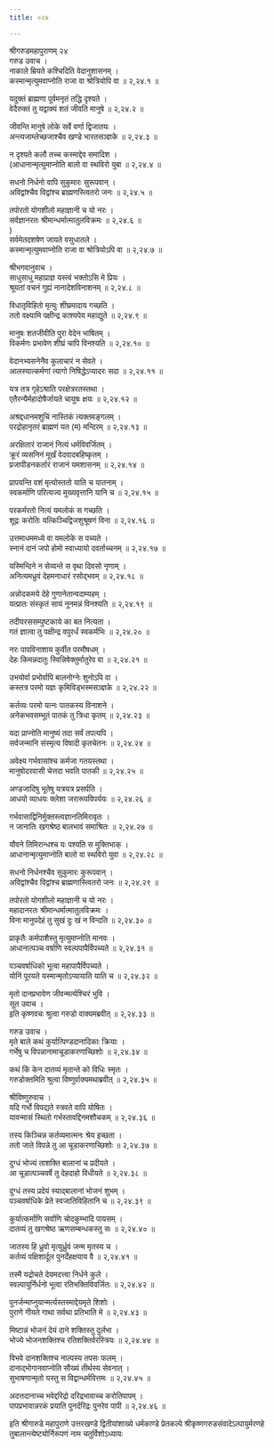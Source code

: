 ```yaml
---
title: ०२४

---
```

श्रीगरुडमहापुराणम् २४  
गरुड उवाच ।  
नाकाले म्रियते कश्चिदिति वेदानुशासनम् ।  
कस्मान्मृत्युमवाप्नोति राजा वा श्रोत्रियोपि वा ॥ २,२४.१ ॥  
  
यदुक्तं ब्राह्मणा पूर्वमनृतं तद्धि दृश्यते ।  
वेदैरुक्तं तु यद्वाक्यं शतं जीवति मानुषे ॥ २,२४.२ ॥  
  
जीवन्ति मानुषे लोके सर्वे वर्णा द्विजातयः ।  
अन्त्यजाम्लेच्छजाश्चैव खण्डे भारतसञ्ज्ञके ॥ २,२४.३ ॥  
  
न दृश्यते कलौ तच्च कस्माद्देव समादिश ।  
(आधानान्मृत्युमाप्नोति बालो वा स्थविरो युबा ॥ २,२४.४ ॥  
  
सधनो निर्धनो वापि सुकुमारः सुरूपवान् ।  
अविद्वांश्चैव विद्वांश्च ब्राह्मणस्त्वितरो जनः ॥ २,२४.५ ॥  
  
तपोरतो योगशीलो महाज्ञानी च यो नरः ।  
सर्वज्ञानरतः श्रीमान्धर्मात्मातुलविक्रमः ॥ २,२४.६ ॥  
)  
सर्वमेतदशषेण जायते वसुधातले ।  
कस्मान्मृत्युमवाप्नोति राजा वा श्रोत्रियोऽपि वा ॥ २,२४.७ ॥  
  
श्रीभगवानुवाच ।  
साधुसाधु महाप्राज्ञ यस्त्वं भक्तोऽसि मे प्रियः ।  
श्रूयतां वचनं गुह्यं नानादेशविनाशनम् ॥ २,२४.८ ॥  
  
विधातृविहितो मृत्युः शीघ्रमादाय गच्छति ।  
ततो वक्ष्यामि पक्षीन्द्र काश्यपेय महाद्युते ॥ २,२४.९ ॥  
  
मानुषः शतजीवीति पुरा वेदेन भाषितम् ।  
विकर्मणः प्रभावेण शीघ्रं चापि विनश्यति ॥ २,२४.१० ॥  
  
वेदानभ्यसनेनैव कुलाचारं न सेवते ।  
आलस्यात्कर्मणां त्यागो निषिद्धेऽप्यादरः सदा ॥ २,२४.११ ॥  
  
यत्र तत्र गृहेऽश्राति परक्षेत्ररतस्तथा ।  
एतैरन्यैर्महादोषैर्जायते चायुषः क्षयः ॥ २,२४.१२ ॥  
  
अश्रद्दधानमशुचिं नास्तिकं त्यक्तमङ्गलम् ।  
परद्रोहानृतरं ब्राह्मणं यत (म) मन्दिरम् ॥ २,२४.१३ ॥  
  
अरक्षितारं राजानं नित्यं धर्मविवर्जितम् ।  
क्रूरं व्यसनिनं मूर्खं वेदवादबहिष्कृतम् ।  
प्रजापीडनकर्तारं राजानं यमशासनम् ॥ २,२४.१४ ॥  
  
प्रापयन्ति वशं मृत्योस्ततो याति च यातनाम् ।  
स्वकर्माणि परित्यज्य मुख्यवृत्तानि यानि च ॥ २,२४.१५ ॥  
  
परकर्मरतो नित्यं यमलोकं स गच्छति ।  
शूद्रः करोतिः यत्किञ्चिद्विजशुश्रूषणं विना ॥ २,२४.१६ ॥  
  
उत्तमाधममध्ये वा यमलोके स पच्यते ।  
स्नानं दानं जपो होमो स्वाध्यायो दवर्ताच्चनम् ॥ २,२४.१७ ॥  
  
यस्मिन्दिने न सेव्यन्ते स वृथा दिवसो नृणाम् ।  
अनित्यमध्रुवं देहमनाधारं रसोद्भवम् ॥ २,२४.१८ ॥  
  
अन्नोदकमये देहे गुणानेतान्वदाम्यहम् ।  
यत्प्रातः संस्कृतं सायं नूनमन्नं विनश्यति ॥ २,२४.१९ ॥  
  
तदीयरससम्पुष्टकाये का बत नित्यता ।  
गतं ज्ञात्वा तु पक्षीन्द्र वपुरर्धं स्वकर्मभिः ॥ २,२४.२० ॥  
  
नरः पापविनाशाय कुर्वीत परमौषधम् ।  
देहः किमन्नदातुः स्विन्निषेक्तुर्मातुरेव वा ॥ २,२४.२१ ॥  
  
उभयोर्वा प्रभोर्वापि बालनोग्नेः शुनोऽपि वा ।  
कस्तत्र परमो यज्ञः कृमिविड्भस्मसञ्ज्ञके ॥ २,२४.२२ ॥  
  
कर्तव्यः परमो यत्नः पातकस्य विनाशने ।  
अनेकभवसम्भूतं पातकं तु त्रिधा कृतम् ॥ २,२४.२३ ॥  
  
यदा प्राप्नोति मानुष्यं तदा सर्वं तपत्यपि ।  
सर्वजन्मानि संस्मृत्य विषादी कृतचेतनः ॥ २,२४.२४ ॥  
  
अवेक्ष्य गर्भवासांश्च कर्मजा गतयस्तथा ।  
मानुषोदरवासी चेत्तदा भवति पातकी ॥ २,२४.२५ ॥  
  
अण्डजादिषु भूतेषु यत्रयत्र प्रसर्पति ।  
आधयो व्याधयः क्लेशा जरारूपविपर्ययः ॥ २,२४.२६ ॥  
  
गर्भवासाद्विनिर्मुक्तस्त्वज्ञानतिमिरावृतः ।  
न जानातिः खगश्रेष्ठ बालभावं समाश्रितः ॥ २,२४.२७ ॥  
  
यौवने तिमिरान्धश्च यः पश्यति स मुक्तिभाक् ।  
आधानान्मृत्युमाप्नोति बालो वा स्थविरो युवा ॥ २,२४.२८ ॥  
  
सधनो निर्धनश्चैव सुकुमारः कुरूपवान् ।  
अविद्वांश्चैव विद्वांश्च ब्राह्मणास्त्वितरो जनः ॥ २,२४.२९ ॥  
  
तपोरतो योगशीलो महाज्ञानी च यो नरः ।  
महादानरतः श्रीमान्धर्मात्मातुलविक्रमः ।  
विना मानुपदेहं तु सुखं दुः खं न विन्दति ॥ २,२४.३० ॥  
  
प्राकृतैः कर्मपाशैस्तु मृत्युमाप्नोति मानवः ।  
आधानात्पञ्च वर्षाणि स्वल्पपापैर्विपच्यते ॥ २,२४.३१ ॥  
  
पञ्चवर्षाधिको भूत्वा महापापैर्विपच्यते ।  
योनिं पूरयते यस्मान्मृतोऽप्यायाति याति च ॥ २,२४.३२ ॥  
  
मृतो दानप्रभावेण जीवन्मर्त्यश्चिरं भुवि ।  
सूत उवाच ।  
इति कृष्णवचः श्रुत्वा गरुडो वाक्यमब्रवीत् ॥ २,२४.३३ ॥  
  
गरुड उवाच ।  
मृते बाले कथं कुर्यात्पिण्डदानादिकाः क्रियाः ।  
गर्भेषु च विपन्नानामाचूडाकरणाच्छिशोः ॥ २,२४.३४ ॥  
  
कथं किं केन दातव्यं मृतान्ते को विधिः स्मृतः ।  
गरुडोक्तमिति श्रुत्वा विष्णुर्वाक्यमथाब्रवीत् ॥ २,२४.३५ ॥  
  
श्रीविष्णुरुवाच ।  
यदि गर्भो विपद्यते स्त्रवते वापि योषितः ।  
यावन्मासं स्थितो गर्भस्तावद्दिनमशौचकम् ॥ २,२४.३६ ॥  
  
तस्य किञ्चिन्न कर्तव्यमात्मनः श्रेय इच्छता ।  
ततो जाते विपन्ने तु आ चूडाकरणाच्छिशोः ॥ २,२४.३७ ॥  
  
दुग्धं भोज्यं ताशक्ति बालानां च प्रदीयते ।  
आ चूडात्पञ्चवर्षे तु देहदाहो विधीयते ॥ २,२४.३८ ॥  
  
दुग्धं तस्य प्रदेयं स्याद्बालानां भोजनं शुभम् ।  
पञ्चवर्षाधिके प्रेते स्वजातिविहितानि च ॥ २,२४.३९ ॥  
  
कुर्यात्कर्माणि सर्वाणि चोदकुम्भादि पायसम् ।  
दातव्यं तु खगश्रेष्ठ ऋणसम्बन्धकस्तु सः ॥ २,२४.४० ॥  
  
जातस्य हि ध्रुवो मृत्युर्ध्रुवं जन्म मृतस्य च ।  
कर्तव्यं पक्षिशार्दूल पुनर्देहक्षयाय वै ॥ २,२४.४१ ॥  
  
तस्मै यद्रोचते देयमदत्त्वा निर्धने कुले ।  
स्वल्पायुर्निर्धनो भूत्वा रतिभक्तिविवर्जितः ॥ २,२४.४२ ॥  
  
पुनर्जन्माप्नुयान्मर्त्यस्तस्माद्देयमृते शिशोः ।  
पुराणे गीयते गाथा सर्वथा प्रतिभाति मे ॥ २,२४.४३ ॥  
  
मिष्टान्नं भोजनं देयं दाने शक्तिस्तु दुर्लभा ।  
भोज्ये भोजनशक्तिश्च रतिशक्तिर्वरस्त्रियः ॥ २,२४.४४ ॥  
  
विभवे दानशक्तिश्च नाल्पस्य तपसः फलम् ।  
दानाद्भोगानवाप्नोति सौख्यं तीर्थस्य सेवनात् ।  
सुभाषणान्मृतो यस्तु स विद्वान्धर्मवित्तमः ॥ २,२४.४५ ॥  
  
अदत्तदानाच्च भवेद्दरिद्रो दरिद्रभावाच्च करोतिपापम् ।  
पापप्रभावान्नरकं प्रयाति पुनर्दरिद्रः पुनरेव पापी ॥ २,२४.४६ ॥  
  
इति श्रीगारुडे महापुराणे उत्तरखण्डे द्वितीयांशाख्ये धर्मकाण्डे प्रेतकल्पे श्रीकृष्णगरुडसंवादेऽल्पायुर्मरणहे तुबालान्त्येष्ट्योर्निरूपणं नाम चतुर्विशोऽध्यायः